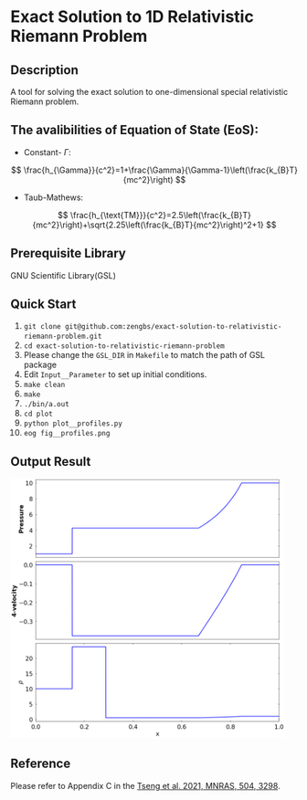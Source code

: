 # Exact Solution to 1D Relativistic Riemann Problem

## Description

A tool for solving the exact solution to one-dimensional special relativistic Riemann problem.

## The avalibilities of Equation of State (EoS):

* Constant- $\Gamma$:

$$
\frac{h_{\Gamma}}{c^2}=1+\frac{\Gamma}{\Gamma-1}\left(\frac{k_{B}T}{mc^2}\right)
$$

* Taub-Mathews:

$$
\frac{h_{\text{TM}}}{c^2}=2.5\left(\frac{k_{B}T}{mc^2}\right)+\sqrt{2.25\left(\frac{k_{B}T}{mc^2}\right)^2+1}
$$

## Prerequisite Library
GNU Scientific Library(GSL)

## Quick Start
1. `git clone git@github.com:zengbs/exact-solution-to-relativistic-riemann-problem.git`
2. `cd exact-solution-to-relativistic-riemann-problem`
3. Please change the `GSL_DIR` in `Makefile` to match the path of GSL package
4. Edit `Input__Parameter` to set up initial conditions.
5. `make clean`
6. `make`
7. `./bin/a.out`
8. `cd plot`
9. `python plot__profiles.py`
10. `eog fig__profiles.png`

## Output Result
<img src="https://github.com/zengbs/exact-solution-to-relativistic-riemann-problem/blob/master/plot/fig__profiles.png" width="480">

## Reference
Please refer to Appendix C in the [Tseng et al. 2021, MNRAS, 504, 3298](https://github.com/zengbs/published-papers/blob/main/2021-An_adaptive_mesh_GPU-accelerated_and_error_minimized_special_relativistic_hydrodynamics_code.pdf).
